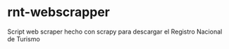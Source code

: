 # rnt-webscrapper
Script web scraper hecho con scrapy para descargar el Registro Nacional de Turismo
